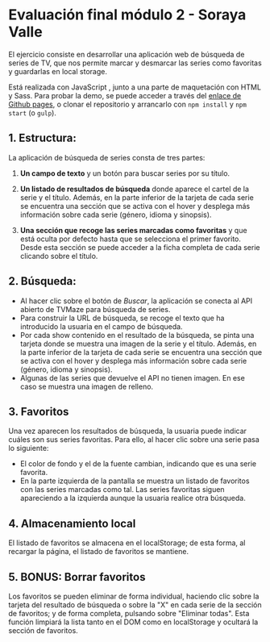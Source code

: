 
# Evaluación final módulo 2 - Soraya Valle

 El ejercicio consiste en desarrollar una aplicación web de búsqueda de series de TV, que nos permite marcar y desmarcar las series como favoritas y guardarlas en local storage.

Está realizada con JavaScript , junto a una parte de maquetación con HTML y Sass.
Para probar la demo, se puede acceder a través del [enlace de Github pages](http://beta.adalab.es/modulo-2-evaluacion-final-sorayav), o clonar el repositorio y arrancarlo con `npm install` y `npm start` (o `gulp`).

## 1. Estructura:

La aplicación de búsqueda de series consta de tres partes:

1. **Un campo de texto** y un botón para buscar series por su título.

2. **Un listado de resultados de búsqueda** donde aparece el cartel de la serie y el título. Además, en la parte inferior de la tarjeta de cada serie se encuentra una sección que se activa con el hover y desplega más información sobre cada serie (género, idioma y sinopsis).

3. **Una sección que recoge las series marcadas como favoritas** y que está oculta por defecto hasta que se selecciona el primer favorito. Desde esta sección se puede acceder a la ficha completa de cada serie clicando sobre el título.

## 2. Búsqueda:
- Al hacer clic sobre el botón de *Buscar*, la aplicación se conecta al API abierto de TVMaze para búsqueda de series.
- Para construir la URL de búsqueda, se recoge el texto que ha introducido la usuaria en el campo de búsqueda.  
- Por cada show contenido en el resultado de la búsqueda, se pinta una tarjeta donde se muestra una imagen de la serie y el título.  Además, en la parte inferior de la tarjeta de cada serie se encuentra una sección que se activa con el hover y desplega más información sobre cada serie (género, idioma y sinopsis).
- Algunas de las series que devuelve el API no tienen imagen. En ese caso se muestra una imagen de relleno.

## 3. Favoritos

Una vez aparecen los resultados de búsqueda, la usuaria puede indicar cuáles son sus series favoritas. Para ello, al hacer clic sobre una serie pasa lo siguiente:

- El color de fondo y el de la fuente cambian, indicando que es una serie favorita.  
- En la parte izquierda de la pantalla se muestra un listado de favoritos con las series marcadas como tal. Las series favoritas siguen apareciendo a la izquierda aunque la usuaria realice otra búsqueda.

## 4. Almacenamiento local

El listado de favoritos se almacena en el localStorage; de esta forma, al recargar la página, el listado de favoritos se mantiene.

## 5. BONUS: Borrar favoritos

Los favoritos se pueden eliminar de forma individual, haciendo clic sobre la tarjeta del resultado de búsqueda o sobre la "X" en cada serie de la sección de favoritos; y de forma completa, pulsando sobre "Eliminar todas". Esta función limpiará la lista tanto en el DOM como en localStorage y ocultará la sección de favoritos.